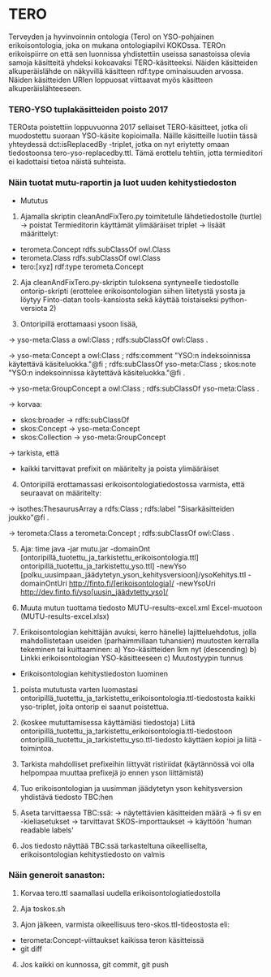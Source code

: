 TERO
====

Terveyden ja hyvinvoinnin ontologia (Tero) on YSO-pohjainen erikoisontologia, joka on mukana ontologiapilvi KOKOssa. TEROn erikoispiirre on että sen luonnissa yhdistettiin useissa sanastoissa olevia samoja käsitteitä yhdeksi kokoavaksi TERO-käsitteeksi. Näiden käsitteiden alkuperäislähde on näkyvillä käsitteen rdf:type ominaisuuden arvossa. Näiden käsitteiden URIen loppuosat viittaavat myös käsitteen alkuperäislähteeseen.

### TERO-YSO tuplakäsitteiden poisto 2017

TEROsta poistettiin loppuvuonna 2017 sellaiset TERO-käsitteet, jotka oli muodostettu suoraan YSO-käsite kopioimalla. Näille käsitteille luotiin tässä yhteydessä dct:isReplacedBy -triplet, jotka on nyt eriytetty omaan tiedostoonsa tero-yso-replacedby.ttl. Tämä erottelu tehtiin, jotta termieditori ei kadottaisi tietoa näistä suhteista.

### Näin tuotat mutu-raportin ja luot uuden kehitystiedoston

* Mututus

1) Ajamalla skriptin cleanAndFixTero.py toimitetulle lähdetiedostolle (turtle)
-> poistat Termieditorin käyttämät ylimääräiset triplet
-> lisäät määrittelyt:
- terometa.Concept rdfs.subClassOf owl.Class
- terometa.Class rdfs.subClassOf owl.Class
- tero:[xyz] rdf:type terometa.Concept

2) Aja cleanAndFixTero.py-skriptin tuloksena syntyneelle tiedostolle ontorip-skripti (erottelee erikoisontologian siihen liitetystä ysosta ja löytyy Finto-datan tools-kansiosta sekä käyttää toistaiseksi python-versiota 2)

3) Ontoripillä erottamaasi ysoon lisää,

-> yso-meta:Class  a        owl:Class ;
        rdfs:subClassOf  owl:Class .

-> yso-meta:Concept  a      owl:Class ;
        rdfs:comment     "YSO:n indeksoinnissa käytettävä käsiteluokka."@fi ;
        rdfs:subClassOf  yso-meta:Class ;
        skos:note        "YSO:n indeksoinnissa käytettävä käsiteluokka."@fi .

-> yso-meta:GroupConcept
        a                owl:Class ;
        rdfs:subClassOf  yso-meta:Class .

-> korvaa:
- skos:broader -> rdfs:subClassOf 
- skos:Concept -> yso-meta:Concept
- skos:Collection -> yso-meta:GroupConcept

-> tarkista, että
- kaikki tarvittavat prefixit on määritelty ja poista ylimääräiset

4) Ontoripillä erottamassasi erikoisontologiatiedostossa varmista, että seuraavat on määritelty:

-> isothes:ThesaurusArray a rdfs:Class ;
    rdfs:label "Sisarkäsitteiden joukko"@fi .

-> terometa:Class a terometa:Concept ;
    rdfs:subClassOf owl:Class .

5) Aja:
time java -jar mutu.jar -domainOnt [ontoripillä_tuotettu_ja_tarkistettu_erikoisontologia.ttl] ontoripillä_tuotettu_ja_tarkistettu_yso.ttl] -newYso [polku_uusimpaan_jäädytetyn_yson_kehitysversioon]/ysoKehitys.ttl -domainOntUri http://finto.fi/[erikoisontologia]/ -newYsoUri http://dev.finto.fi/yso[uusin_jäädytetty_yso]/

6) Muuta mutun tuottama tiedosto MUTU-results-excel.xml Excel-muotoon (MUTU-results-excel.xlsx)

7) Erikoisontologian kehittäjän avuksi, kerro hänelle) lajitteluehdotus, jolla mahdollistetaan useiden (parhaimmillaan tuhansien) muutosten kerralla tekeminen tai kuittaaminen:
a) Yso-käsitteiden lkm nyt (descending)
b) Linkki erikoisontologian YSO-käsitteeseen
c) Muutostyypin tunnus


* Erikoisontologian kehitystiedoston luominen

1) poista mututusta varten luomastasi ontoripillä_tuotettu_ja_tarkistettu_erikoisontologia.ttl-tiedostosta kaikki yso-triplet, joita ontorip ei saanut poistettua.

2) (koskee mututtamisessa käyttämiäsi tiedostoja) Liitä ontoripillä_tuotettu_ja_tarkistettu_erikoisontologia.ttl-tiedostoon ontoripillä_tuotettu_ja_tarkistettu_yso.ttl-tiedosto käyttäen kopioi ja liitä -toimintoa.

3) Tarkista mahdolliset prefixeihin liittyvät ristiriidat (käytännössä voi olla helpompaa muuttaa prefixejä jo ennen yson liittämistä)

4) Tuo erikoisontologian ja uusimman jäädytetyn yson kehitysversion yhdistävä tiedosto TBC:hen

5) Aseta tarvittaessa TBC:ssä:
-> näytettävien käsitteiden määrä
-> fi sv en -kieliasetukset
-> tarvittavat SKOS-importtaukset
-> käyttöön 'human readable labels'

6) Jos tiedosto näyttää TBC:ssä tarkasteltuna oikeelliselta, erikoisontologian kehitystiedosto on valmis


### Näin generoit sanaston:

1) Korvaa tero.ttl saamallasi uudella erikoisontologiatiedostolla

2) Aja toskos.sh

3) Ajon jälkeen, varmista oikeellisuus tero-skos.ttl-tideostosta eli:
- terometa:Concept-viittaukset kaikissa teron käsitteissä
- git diff

4) Jos kaikki on kunnossa, git commit, git push
